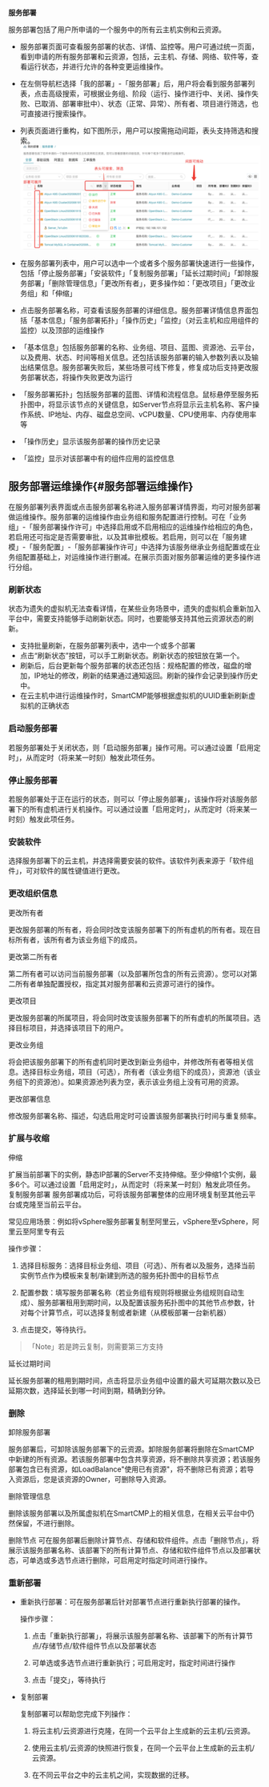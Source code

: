 

**服务部署**

服务部署包括了用户所申请的一个服务中的所有云主机实例和云资源。

+ 服务部署页面可查看服务部署的状态、详情、监控等。用户可通过统一页面，看到申请的所有服务部署和云资源，包括，云主机、存储、网络、软件等，查看运行状态，并进行允许的各种变更运维操作。

+  在左侧导航栏选择「我的部署」-「服务部署」后，用户将会看到服务部署列表，点击高级搜索，可根据业务组、阶段（运行、操作进行中、关闭、操作失败、已取消、部署审批中）、状态（正常、异常）、所有者、项目进行筛选，也可直接进行搜索操作。

+ 列表页面进行重构，如下图所示，用户可以按需拖动间距，表头支持筛选和搜索。
![服务部署列表页面](../../picture/Admin/服务部署列表页面.png)


+  在服务部署列表中，用户可以选中一个或者多个服务部署快速进行一些操作，包括「停止服务部署」「安装软件」「复制服务部署」「延长过期时间」「卸除服务部署」「删除管理信息」「更改所有者」，更多操作如：「更改项目」「更改业务组」和「伸缩」

+  点击服务部署名称，可查看该服务部署的详细信息。服务部署详情信息界面包括「基本信息」「服务部署拓扑」「操作历史」「监控」（对云主机和应用组件的监控）以及顶部的运维操作

+  「基本信息」包括服务部署的名称、业务组、项目、蓝图、资源池、云平台，以及费用、状态、时间等相关信息。还包括该服务部署的输入参数列表以及输出结果信息。服务部署失败后，某些场景可线下修复，修复成功后支持更改服务部署状态，将操作失败更改为运行

+  「服务部署拓扑」包括服务部署的蓝图、详情和流程信息。鼠标悬停至服务拓扑图中，将显示该节点的关键信息，如Server节点将显示云主机名称、客户操作系统、IP地址、内存、磁盘总空间、vCPU数量、CPU使用率、内存使用率等

+  「操作历史」显示该服务部署的操作历史记录

+  「监控」显示对该部署中有的组件应用的监控信息

## 服务部署运维操作{#服务部署运维操作}

在服务部署列表界面或点击服务部署名称进入服务部署详情界面，均可对服务部署做运维操作。服务部署的运维操作由业务组和服务配置进行控制。可在「业务组」-「服务部署操作许可」中选择启用或不启用相应的运维操作给相应的角色，若启用还可指定是否需要审批，以及其审批模板。若启用，则可以在「服务建模」-「服务配置」-「服务部署操作许可」中选择为该服务继承业务组配置或在业务组配置基础上，对运维操作进行删减。在展示页面对服务部署运维的更多操作进行分组。

### 刷新状态
状态为遗失的虚拟机无法查看详情，在某些业务场景中，遗失的虚拟机会重新加入平台中，需要支持能够手动刷新状态。同时，也要能够支持其他云资源状态的刷新。
+ 支持批量刷新，在服务部署列表中，选中一个或多个部署
+ 点击“刷新状态”按钮，可以手工刷新状态。刷新状态的按钮放在第一个。
+ 刷新后，后台更新每个服务部署的状态还包括：规格配置的修改，磁盘的增加，IP地址的修改，刷新的结果通过通知返回。刷新的操作会记录到操作历史中。
+ 在云主机中进行运维操作时，SmartCMP能够根据虚拟机的UUID重新刷新虚拟机的正确状态




### 启动服务部署 

若服务部署处于关闭状态，则「启动服务部署」操作可用。可以通过设置「启用定时」，从而定时（将来某一时刻）触发此项任务。

### 停止服务部署 
若服务部署处于正在运行的状态，则可以「停止服务部署」，该操作将对该服务部署下的所有虚机进行关机操作。可以通过设置「启用定时」，从而定时（将来某一时刻）触发此项任务。


### 安装软件

选择服务部署下的云主机，并选择需要安装的软件。该软件列表来源于「软件组件」，可对软件的属性键值进行更改。 

### 更改组织信息
 更改所有者 

更改服务部署的所有者，将会同时改变该服务部署下的所有虚机的所有者。现在目标所有者，该所有者为该业务组下的成员。

 更改第二所有者

第二所有者可以访问当前服务部署（以及部署所包含的所有云资源）。您可以对第二所有者单独配置授权，指定其对服务部署和云资源可进行的操作。

 更改项目 

更改服务部署的所属项目，将会同时改变该服务部署下的所有虚机的所属项目。选择目标项目，并选择该项目下的用户。

 更改业务组 

将会把该服务部署下的所有虚机同时更改到新业务组中，并修改所有者等相关信息。选择目标业务组，项目（可选），所有者（该业务组下的成员），资源池（该业务组下的资源池）。如果资源池列表为空，表示该业务组上没有可用的资源。

 更改部署信息

修改服务部署名称、描述，勾选启用定时可设置该服务部署执行时间与重复频率。
 


### 扩展与收缩
伸缩 

扩展当前部署下的实例，静态IP部署的Server不支持伸缩。至少伸缩1个实例，最多6个。可以通过设置「启用定时」，从而定时（将来某一时刻）触发此项任务。
复制服务部署
服务部署成功后，可将该服务部署整体的应用环境复制至其他云平台或克隆至当前云平台。

常见应用场景：例如将vSphere服务部署复制至阿里云，vSphere至vSphere，阿里云至阿里专有云

操作步骤：

1.  选择目标服务：选择目标业务组、项目（可选）、所有者以及服务，选择当前实例节点作为模板来复制/新建到所选的服务拓扑图中的目标节点

2.  配置参数：填写服务部署名称（若业务组有规则将根据业务组规则自动生成）、服务部署租用到期时间，以及配置该服务拓扑图中的其他节点参数，针对每个计算节点，可以选择复制或者新建（从模板部署一台新机器）

3.  点击提交，等待执行。

>「Note」若是跨云复制，则需要第三方支持

 延长过期时间

延长服务部署的租用到期时间，点击将显示业务组中设置的最大可延期次数以及已延期次数，选择延长到哪一时间到期，精确到分钟。


### 删除
 卸除服务部署 

服务部署后，可卸除该服务部署下的云资源。卸除服务部署将删除在SmartCMP中新建的所有资源。若该服务部署中包含共享资源，将不删除共享资源；若该服务部署包含已有资源，如LoadBalance"使用已有资源"，将不删除已有资源；若导入资源后，您是该资源的Owner，可删除导入资源。

删除管理信息 

删除该服务部署以及所属虚拟机在SmartCMP上的相关信息，在相关云平台中仍然保留，不进行删除。

 删除节点 
可在服务部署后删除计算节点、存储和软件组件。点击「删除节点」，将展示该服务部署名称、该部署下的所有计算节点、存储和软件组件节点以及部署状态，可单选或多选节点进行删除，可启用定时指定时间进行操作。


### 重新部署

+ 重新执行部署：可在服务部署后针对部署节点进行重新执行部署的操作。

  操作步骤：

  1.  点击「重新执行部署」，将展示该服务部署名称、该部署下的所有计算节点/存储节点/软件组件节点以及部署状态

  2.  可单选或多选节点进行重新执行；可启用定时，指定时间进行操作

  3.  点击「提交」，等待执行

+ 复制部署

  复制部署可以帮助您完成下列操作：

  1. 将云主机/云资源进行克隆，在同一个云平台上生成新的云主机/云资源。

  2. 使用云主机/云资源的快照进行恢复，在同一个云平台上生成新的云主机/云资源。

  3. 在不同云平台之中的云主机之间，实现数据的迁移。























